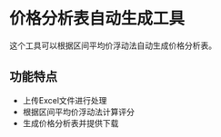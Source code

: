 ﻿# 价格分析表自动生成工具


这个工具可以根据区间平均价浮动法自动生成价格分析表。

## 功能特点

- 上传Excel文件进行处理
- 根据区间平均价浮动法计算评分
- 生成价格分析表并提供下载
